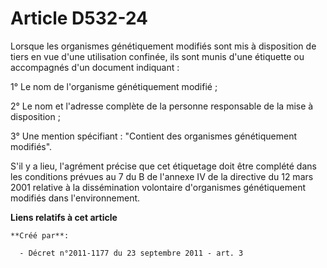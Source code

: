 # Article D532-24

Lorsque les organismes génétiquement modifiés sont mis à disposition  de tiers en vue d'une utilisation confinée, ils sont
munis d'une  étiquette ou accompagnés d'un document indiquant : 

1° Le nom de l'organisme génétiquement modifié ; 

2° Le nom et l'adresse complète de la personne responsable de la mise à disposition ; 

3° Une mention spécifiant : "Contient des organismes génétiquement modifiés". 

S'il y a lieu, l'agrément précise que cet étiquetage doit être complété  dans les conditions prévues au 7 du B de l'annexe IV
de la directive du  12 mars 2001 relative à la dissémination volontaire d'organismes  génétiquement modifiés dans
l'environnement.

**Liens relatifs à cet article**

	**Créé par**:

	  - Décret n°2011-1177 du 23 septembre 2011 - art. 3
